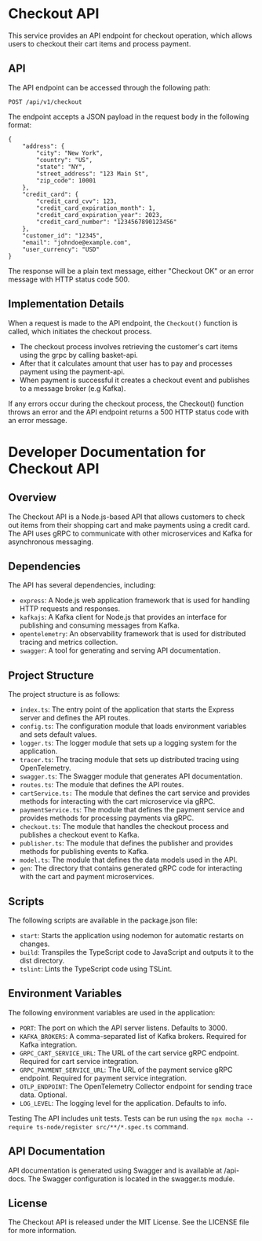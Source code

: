 # Checkout API

This service provides an API endpoint for checkout operation, which allows users to checkout their cart items and process payment.

## API

The API endpoint can be accessed through the following path:
```
POST /api/v1/checkout
```

The endpoint accepts a JSON payload in the request body in the following format:
```
{
    "address": {
        "city": "New York",
        "country": "US",
        "state": "NY",
        "street_address": "123 Main St",
        "zip_code": 10001
    },
    "credit_card": {
        "credit_card_cvv": 123,
        "credit_card_expiration_month": 1,
        "credit_card_expiration_year": 2023,
        "credit_card_number": "1234567890123456"
    },
    "customer_id": "12345",
    "email": "johndoe@example.com",
    "user_currency": "USD"
}
```

The response will be a plain text message, either "Checkout OK" or an error message with HTTP status code 500.

## Implementation Details

When a request is made to the API endpoint, the `Checkout()` function is called, which initiates the checkout process. 
- The checkout process involves retrieving the customer's cart items using the grpc by calling basket-api.
- After that it calculates amount that user has to pay and processes payment using the payment-api.
- When payment is successful it creates a checkout event and publishes to a message broker (e.g Kafka).

If any errors occur during the checkout process, the Checkout() function throws an error and the API endpoint returns a 500 HTTP status code with an error message.

# Developer Documentation for Checkout API

## Overview
The Checkout API is a Node.js-based API that allows customers to check out items from their shopping cart and make payments using a credit card. The API uses gRPC to communicate with other microservices and Kafka for asynchronous messaging.

## Dependencies
The API has several dependencies, including:

- `express`: A Node.js web application framework that is used for handling HTTP requests and responses.
- `kafkajs`: A Kafka client for Node.js that provides an interface for publishing and consuming messages from Kafka.
- `opentelemetry`: An observability framework that is used for distributed tracing and metrics collection.
- `swagger`: A tool for generating and serving API documentation.

## Project Structure
The project structure is as follows:

- `index.ts`: The entry point of the application that starts the Express server and defines the API routes.
- `config.ts`: The configuration module that loads environment variables and sets default values.
- `logger.ts`: The logger module that sets up a logging system for the application.
- `tracer.ts`: The tracing module that sets up distributed tracing using OpenTelemetry.
- `swagger.ts`: The Swagger module that generates API documentation.
- `routes.ts`: The module that defines the API routes.
- `cartService.ts:` The module that defines the cart service and provides methods for interacting with the cart microservice via gRPC.
- `paymentService.ts`: The module that defines the payment service and provides methods for processing payments via gRPC.
- `checkout.ts`: The module that handles the checkout process and publishes a checkout event to Kafka.
- `publisher.ts`: The module that defines the publisher and provides methods for publishing events to Kafka.
- `model.ts`: The module that defines the data models used in the API.
- `gen`: The directory that contains generated gRPC code for interacting with the cart and payment microservices.

## Scripts
The following scripts are available in the package.json file:

- `start`: Starts the application using nodemon for automatic restarts on changes.
- `build`: Transpiles the TypeScript code to JavaScript and outputs it to the dist directory.
- `tslint`: Lints the TypeScript code using TSLint.

## Environment Variables
The following environment variables are used in the application:

- `PORT`: The port on which the API server listens. Defaults to 3000.
- `KAFKA_BROKERS`: A comma-separated list of Kafka brokers. Required for Kafka integration.
- `GRPC_CART_SERVICE_URL`: The URL of the cart service gRPC endpoint. Required for cart service integration.
- `GRPC_PAYMENT_SERVICE_URL`: The URL of the payment service gRPC endpoint. Required for payment service integration.
- `OTLP_ENDPOINT`: The OpenTelemetry Collector endpoint for sending trace data. Optional.
- `LOG_LEVEL`: The logging level for the application. Defaults to info.

Testing
The API includes unit tests. Tests can be run using the `npx mocha --require ts-node/register src/**/*.spec.ts` command.

## API Documentation
API documentation is generated using Swagger and is available at /api-docs. The Swagger configuration is located in the swagger.ts module.

## License
The Checkout API is released under the MIT License. See the LICENSE file for more information.